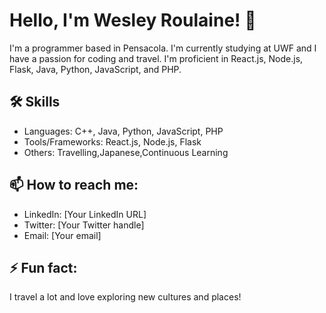 
# Hello, I'm Wesley Roulaine! 👋

I'm a programmer based in Pensacola. I'm currently studying at UWF and I have a passion for coding and travel. I'm proficient in React.js, Node.js, Flask, Java, Python, JavaScript, and PHP.

## 🛠 Skills
- Languages: C++, Java, Python, JavaScript, PHP
- Tools/Frameworks: React.js, Node.js, Flask
- Others: Travelling,Japanese,Continuous Learning 

## 📫 How to reach me:
- LinkedIn: [Your LinkedIn URL]
- Twitter: [Your Twitter handle]
- Email: [Your email]

## ⚡ Fun fact:
I travel a lot and love exploring new cultures and places!